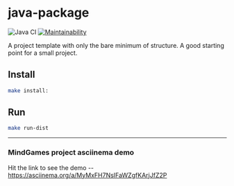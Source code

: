 # java-package

![Java CI](https://github.com/hexlet-boilerplates/java-package/workflows/Java%20CI/badge.svg)
[![Maintainability](https://api.codeclimate.com/v1/badges/bc953fb0ab378995dab3/maintainability)](https://codeclimate.com/github/hexlet-boilerplates/java-package/maintainability)
<!-- [![Test Coverage](https://api.codeclimate.com/v1/badges/bc953fb0ab378995dab3/test_coverage)](https://codeclimate.com/github/hexlet-boilerplates/java-package/test_coverage) -->

A project template with only the bare minimum of structure. A good starting point for a small project. 

## Install

```bash
make install:
```

## Run

```bash
make run-dist
```

---
### MindGames project asciinema demo
Hit the link to see the demo -- https://asciinema.org/a/MyMxFH7NsIFaWZgfKArjJfZ2P
